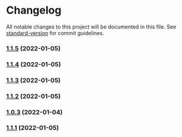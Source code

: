 # Changelog

All notable changes to this project will be documented in this file. See [standard-version](https://github.com/conventional-changelog/standard-version) for commit guidelines.

### [1.1.5](https://github.com/tonytamps/async-kv/compare/v1.1.4...v1.1.5) (2022-01-05)

### [1.1.4](https://github.com/tonytamps/async-kv/compare/v1.1.3...v1.1.4) (2022-01-05)

### [1.1.3](https://github.com/tonytamps/async-kv/compare/v1.1.2...v1.1.3) (2022-01-05)

### [1.1.2](https://github.com/tonytamps/async-kv/compare/v1.1.1...v1.1.2) (2022-01-05)

### [1.0.3](https://github.com/tonytamps/async-kv/compare/v1.0.2...v1.0.3) (2022-01-04)

### [1.1.1](https://github.com/tonytamps/async-kv/compare/v1.0.0...v1.1.1) (2022-01-05)
